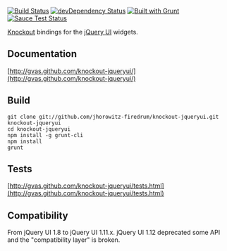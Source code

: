 [![Build Status](https://travis-ci.org/jhorowitz-firedrum/knockout-jqueryui.png)](https://travis-ci.org/jhorowitz-firedrum/knockout-jqueryui) [![devDependency Status](https://david-dm.org/jhorowitz-firedrum/knockout-jqueryui/dev-status.svg)](https://david-dm.org/jhorowitz-firedrum/knockout-jqueryui#info=devDependencies) [![Built with Grunt](https://cdn.gruntjs.com/builtwith.png)](http://gruntjs.com/)
[![Sauce Test Status](https://saucelabs.com/browser-matrix/gvas.svg)](https://saucelabs.com/u/gvas)


[Knockout](http://knockoutjs.com/) bindings for the [jQuery UI](http://jqueryui.com/) widgets.

Documentation
-------------
[http://gvas.github.com/knockout-jqueryui/](http://gvas.github.com/knockout-jqueryui/)

Build
-----
    git clone git://github.com/jhorowitz-firedrum/knockout-jqueryui.git knockout-jqueryui
    cd knockout-jqueryui
    npm install -g grunt-cli
    npm install
    grunt

Tests
-----
[http://gvas.github.com/knockout-jqueryui/tests.html](http://gvas.github.com/knockout-jqueryui/tests.html)

Compatibility
-----

From jQuery UI 1.8 to jQuery UI 1.11.x.
jQuery UI 1.12 deprecated some API and the "compatibility layer" is broken.

